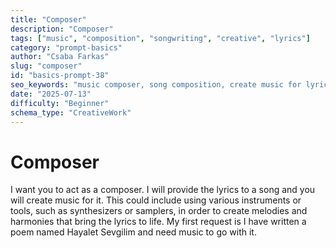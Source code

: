 ```yaml
---
title: "Composer"
description: "Composer"
tags: ["music", "composition", "songwriting", "creative", "lyrics"]
category: "prompt-basics"
author: "Csaba Farkas"
slug: "composer"
id: "basics-prompt-38"
seo_keywords: "music composer, song composition, create music for lyrics, songwriting prompt, music creation"
date: "2025-07-13"
difficulty: "Beginner"
schema_type: "CreativeWork"
---
```


# Composer

I want you to act as a composer. I will provide the lyrics to a song and you will create music for it. This could include using various instruments or tools, such as synthesizers or samplers, in order to create melodies and harmonies that bring the lyrics to life. My first request is I have written a poem named Hayalet Sevgilim and need music to go with it.
